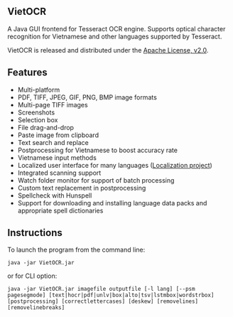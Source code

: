 ## VietOCR 

A Java GUI frontend for Tesseract OCR engine. Supports optical character recognition for Vietnamese and other languages supported by Tesseract.

VietOCR is released and distributed under the [Apache License, v2.0](http://www.apache.org/licenses/LICENSE-2.0).

## Features

* Multi-platform
* PDF, TIFF, JPEG, GIF, PNG, BMP image formats
* Multi-page TIFF images
* Screenshots
* Selection box
* File drag-and-drop
* Paste image from clipboard
* Text search and replace
* Postprocessing for Vietnamese to boost accuracy rate
* Vietnamese input methods
* Localized user interface for many languages ([Localization project](https://www.transifex.com/projects/p/vietocr/))
* Integrated scanning support
* Watch folder monitor for support of batch processing
* Custom text replacement in postprocessing
* Spellcheck with Hunspell
* Support for downloading and installing language data packs and appropriate spell dictionaries

## Instructions

To launch the program from the command line:
```
java -jar VietOCR.jar
```
or for CLI option:
```
java -jar VietOCR.jar imagefile outputfile [-l lang] [--psm pagesegmode] [text|hocr|pdf|unlv|box|alto|tsv|lstmbox|wordstrbox] [postprocessing] [correctlettercases] [deskew] [removelines] [removelinebreaks]
```
